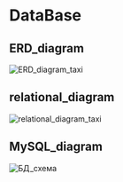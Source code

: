 # DataBase

## ERD_diagram
![ERD_diagram_taxi](https://user-images.githubusercontent.com/85188407/156934046-96a2d2f4-3707-4487-b671-d08ea8a046cd.PNG)

## relational_diagram
![relational_diagram_taxi](https://user-images.githubusercontent.com/85188407/156934048-a0aadf57-25bd-48ce-9868-d5f567c156b0.PNG)

## MySQL_diagram
![БД_схема](https://user-images.githubusercontent.com/85188407/173918531-1a8aeb1e-6d25-43f3-9f4a-969f755a8909.PNG)
